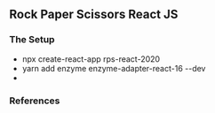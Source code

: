## Rock Paper Scissors React JS

### The Setup
- npx create-react-app rps-react-2020
- yarn add enzyme enzyme-adapter-react-16 --dev
- 

### 

### References